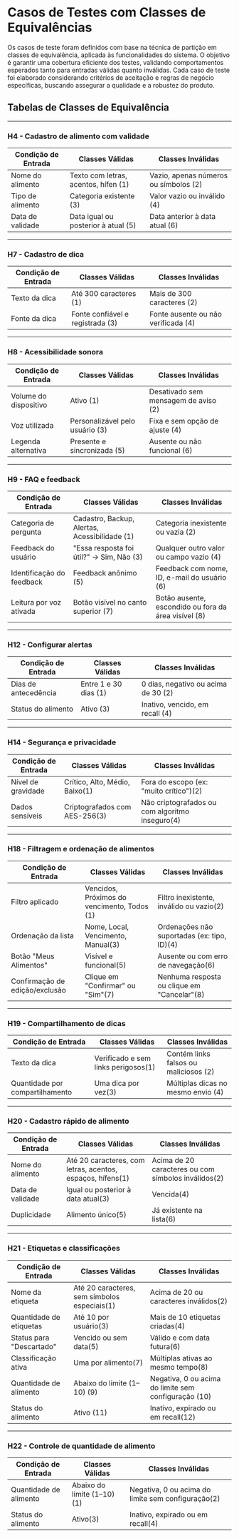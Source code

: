 # Casos de Testes com Classes de Equivalências

Os casos de teste foram definidos com base na técnica de partição em classes de equivalência, aplicada às funcionalidades do sistema. O objetivo é garantir uma cobertura eficiente dos testes, validando comportamentos esperados tanto para entradas válidas quanto inválidas. Cada caso de teste foi elaborado considerando critérios de aceitação e regras de negócio específicas, buscando assegurar a qualidade e a robustez do produto.

## Tabelas de Classes de Equivalência

---

### H4 - Cadastro de alimento com validade

| Condição de Entrada     | Classes Válidas                          | Classes Inválidas                          |
|------------------------|------------------------------------------|--------------------------------------------|
| Nome do alimento       | Texto com letras, acentos, hífen (1)         | Vazio, apenas números ou símbolos  (2)       |
| Tipo de alimento       | Categoria existente (3)                     | Valor vazio ou inválido  (4)              |
| Data de validade       | Data igual ou posterior à atual (5)         | Data anterior à data atual    (6)             |

---

###  H7 - Cadastro de dica

| Condição de Entrada     | Classes Válidas                          | Classes Inválidas                          |
|------------------------|------------------------------------------|--------------------------------------------|
| Texto da dica          | Até 300 caracteres (1)                    | Mais de 300 caracteres (2)|
| Fonte da dica          | Fonte confiável e registrada (3)            | Fonte ausente ou não verificada (4)          |

---

###  H8 - Acessibilidade sonora

| Condição de Entrada     | Classes Válidas                          | Classes Inválidas                          |
|------------------------|------------------------------------------|--------------------------------------------|
| Volume do dispositivo  | Ativo  (1)                                 | Desativado sem mensagem de aviso (2)          |
| Voz utilizada          | Personalizável pelo usuário (3)          | Fixa e sem opção de ajuste (4)              |
| Legenda alternativa    | Presente e sincronizada (5)               | Ausente ou não funcional (6)                  |

---

### H9 - FAQ e feedback

| Condição de Entrada          | Classes Válidas                            | Classes Inválidas                              |
|-----------------------------|--------------------------------------------|------------------------------------------------|
| Categoria de pergunta       | Cadastro, Backup, Alertas, Acessibilidade (1)  | Categoria inexistente ou vazia (2)                |
| Feedback do usuário         | "Essa resposta foi útil?" → Sim, Não  (3)   | Qualquer outro valor ou campo vazio (4)            |
| Identificação do feedback   | Feedback anônimo (5)                         | Feedback com nome, ID, e-mail do usuário (6)      |
| Leitura por voz ativada     | Botão visível no canto superior (7)          | Botão ausente, escondido ou fora da área visível (8) |

---

### H12 - Configurar alertas

| Condição de Entrada         | Classes Válidas                          | Classes Inválidas                              |
|----------------------------|------------------------------------------|------------------------------------------------|
| Dias de antecedência       | Entre 1 e 30 dias  (1)                    | 0 dias, negativo ou acima de 30 (2)              |
| Status do alimento         | Ativo (3)                                    | Inativo, vencido, em recall  (4)                  |

---

###  H14 - Segurança e privacidade

| Condição de Entrada     | Classes Válidas                    | Classes Inválidas                             |
|------------------------|------------------------------------|-----------------------------------------------|
| Nível de gravidade     | Crítico, Alto, Médio, Baixo(1)        | Fora do escopo (ex: "muito crítico")(2)          |
| Dados sensíveis        | Criptografados com AES-256(3)         | Não criptografados ou com algoritmo inseguro(4)  |

---

###  H18 - Filtragem e ordenação de alimentos

| Condição de Entrada           | Classes Válidas                                       | Classes Inválidas                              |
|------------------------------|-------------------------------------------------------|------------------------------------------------|
| Filtro aplicado              | Vencidos, Próximos do vencimento, Todos (1)             | Filtro inexistente, inválido ou vazio(2)          |
| Ordenação da lista           | Nome, Local, Vencimento, Manual(3)                      | Ordenações não suportadas (ex: tipo, ID)(4)       |
| Botão "Meus Alimentos"       | Visível e funcional(5)                                  | Ausente ou com erro de navegação(6)               |
| Confirmação de edição/exclusão | Clique em "Confirmar" ou "Sim"(7)                     | Nenhuma resposta ou clique em "Cancelar"(8)      |

---

### H19 - Compartilhamento de dicas

| Condição de Entrada            | Classes Válidas                      | Classes Inválidas                                |
|-------------------------------|--------------------------------------|--------------------------------------------------|
| Texto da dica                 | Verificado e sem links perigosos(1)   | Contém links falsos ou maliciosos (2)             |
| Quantidade por compartilhamento | Uma dica por vez(3)                   | Múltiplas dicas no mesmo envio  (4)                |

---

###  H20 - Cadastro rápido de alimento

| Condição de Entrada   | Classes Válidas                                       | Classes Inválidas                                     |
|----------------------|-------------------------------------------------------|-------------------------------------------------------|
| Nome do alimento     | Até 20 caracteres, com letras, acentos, espaços, hífens(1) | Acima de 20 caracteres ou com símbolos inválidos(2)     |
| Data de validade     | Igual ou posterior à data atual(3)                       | Vencida(4)                                               |
| Duplicidade          | Alimento único(5)                                        | Já existente na lista(6)                                 |

---

###  H21 - Etiquetas e classificações

| Condição de Entrada         | Classes Válidas                                | Classes Inválidas                                      |
|----------------------------|--------------------------------------------------|--------------------------------------------------------|
| Nome da etiqueta           | Até 20 caracteres, sem símbolos especiais(1)       | Acima de 20 ou caracteres inválidos(2)                    |
| Quantidade de etiquetas    | Até 10 por usuário(3)                              | Mais de 10 etiquetas criadas(4)                           |
| Status para "Descartado"   | Vencido ou sem data(5)                             | Válido e com data futura(6)                               |
| Classificação ativa        | Uma por alimento(7)                                | Múltiplas ativas ao mesmo tempo(8)                      |
| Quantidade de alimento     | Abaixo do limite (1–10) (9)                         | Negativa, 0 ou acima do limite sem configuração (10)        |
| Status do alimento         | Ativo (11)                                         | Inativo, expirado ou em recall(12)                         |

---

###  H22 - Controle de quantidade de alimento

| Condição de Entrada         | Classes Válidas                  | Classes Inválidas                               |
|----------------------------|----------------------------------|-------------------------------------------------|
| Quantidade de alimento     | Abaixo do limite (1–10) (1)          | Negativa, 0 ou acima do limite sem configuração(2) |
| Status do alimento         | Ativo(3)                            | Inativo, expirado ou em recall(4)                  |
